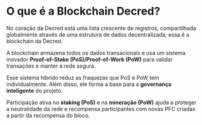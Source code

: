 # O que é a Blockchain Decred?

No coração da Decred está uma lista crescente de registros, compartilhada globalmente através de uma estrutura de dados decentralizada; essa é a blockchain da Decred.

A blockchain armazena todos os dados transacionais e usa um sistema inovador **Proof-of-Stake (PoS)/Proof-of-Work (PoW)** para validar transações e manter a rede segura.

Esse sistema híbrido reduz as fraquezas que PoS e PoW tem individualmente. Além disso, ele forma a base para a **governança inteligente** do projeto.

Participação ativa no **staking (PoS)** e na **mineração (PoW)** ajuda a proteger a neutralidade da rede e recompensa participantes com novas PFC criadas a partir da recompensa do bloco.
